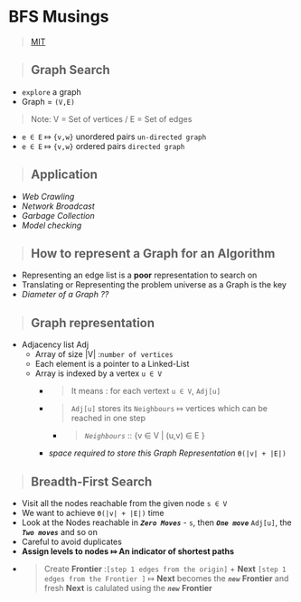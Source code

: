 # BFS Musings

> [MIT](https://www.youtube.com/watch?v=s-CYnVz-uh4)

>## Graph Search

- `explore` a graph
- Graph = `(V,E)`

> Note: V = Set of vertices / E = Set of edges

- `e ∈ E` ⤇ `{v,w}` unordered pairs `un-directed graph`
- `e ∈ E` ⤇ `{v,w}` ordered pairs `directed graph`

>## Application

- _Web Crawling_
- _Network Broadcast_  
- _Garbage Collection_
- _Model checking_


>## How to represent a Graph for an Algorithm

- Representing an edge list is a **poor** representation to search on
- Translating or Representing the problem universe as a Graph is the key
- _Diameter of a Graph ??_

>## Graph representation

- Adjacency list Adj
  - Array of size |V| :`number of vertices`
  - Each element is a pointer to a Linked-List
  - Array is indexed by a vertex `u ∈ V`
    - > It means : for each vertext  `u ∈ V`, `Adj[u]`
    - > `Adj[u]` stores its `Neighbours` ⤇ vertices which can be reached in one step
      - >_`Neighbours`_ :: {v ∈ V | (u,v) ∈ E }
    - _space required to store this Graph Representation_ `ϴ(|v| + |E|)`

>## Breadth-First Search

- Visit all the nodes reachable from the given node `s ∈ V`
- We want to achieve `ϴ(|v| + |E|)` time
- Look at the Nodes reachable in **_`Zero Moves`_** - `s`, then **_`One move`_** `Adj[u]`, the **_`Two moves`_**  and so on
- Careful to avoid duplicates
- **Assign levels to nodes ⤇ An indicator of shortest paths**
- > Create **Frontier** :`[step 1 edges from the origin]` + **Next** `[step 1 edges from the Frontier ]` ⤇ **Next** becomes the **_`new`_** **Frontier** and fresh **Next** is calulated using the **_`new`_** **Frontier**




